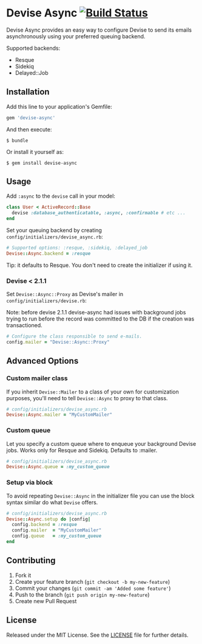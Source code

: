 # Devise Async [![Build Status](https://secure.travis-ci.org/mhfs/devise-async.png)](http://travis-ci.org/mhfs/devise-async)

Devise Async provides an easy way to configure Devise to send its emails asynchronously using your preferred queuing backend.

Supported backends:

* Resque
* Sidekiq
* Delayed::Job

## Installation

Add this line to your application's Gemfile:

```ruby
gem 'devise-async'
```

And then execute:

    $ bundle

Or install it yourself as:

    $ gem install devise-async

## Usage

Add `:async` to the `devise` call in your model:

```ruby
class User < ActiveRecord::Base
  devise :database_authenticatable, :async, :confirmable # etc ...
end
```

Set your queuing backend by creating `config/initializers/devise_async.rb`:

```ruby
# Supported options: :resque, :sidekiq, :delayed_job
Devise::Async.backend = :resque
```

Tip: it defaults to Resque. You don't need to create the initializer if using it.

### Devise < 2.1.1

Set `Devise::Async::Proxy` as Devise's mailer in `config/initializers/devise.rb`:

Note: before devise 2.1.1 devise-async had issues with background jobs trying to run
before the record was committed to the DB if the creation was transactioned.

```ruby
# Configure the class responsible to send e-mails.
config.mailer = "Devise::Async::Proxy"
```

## Advanced Options

### Custom mailer class

If you inherit `Devise::Mailer` to a class of your own for customization purposes,
you'll need to tell `Devise::Async` to proxy to that class.

```ruby
# config/initializers/devise_async.rb
Devise::Async.mailer = "MyCustomMailer"
```

### Custom queue

Let you specify a custom queue where to enqueue your background Devise jobs. Works
only for Resque and Sidekiq. Defaults to :mailer.

```ruby
# config/initializers/devise_async.rb
Devise::Async.queue = :my_custom_queue
```

### Setup via block

To avoid repeating `Devise::Async` in the initializer file you can use the block syntax
similar do what `Devise` offers.

```ruby
# config/initializers/devise_async.rb
Devise::Async.setup do |config|
  config.backend = :resque
  config.mailer  = "MyCustomMailer"
  config.queue   = :my_custom_queue
end
```

## Contributing

1. Fork it
2. Create your feature branch (`git checkout -b my-new-feature`)
3. Commit your changes (`git commit -am 'Added some feature'`)
4. Push to the branch (`git push origin my-new-feature`)
5. Create new Pull Request

## License

Released under the MIT License. See the [LICENSE][license] file for further details.

[license]: https://github.com/mhfs/devise-async/blob/master/LICENSE
